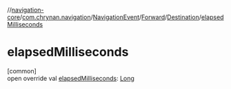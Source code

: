 //[navigation-core](../../../../../index.md)/[com.chrynan.navigation](../../../index.md)/[NavigationEvent](../../index.md)/[Forward](../index.md)/[Destination](index.md)/[elapsedMilliseconds](elapsed-milliseconds.md)

# elapsedMilliseconds

[common]\
open override val [elapsedMilliseconds](elapsed-milliseconds.md): [Long](https://kotlinlang.org/api/latest/jvm/stdlib/kotlin/-long/index.html)
